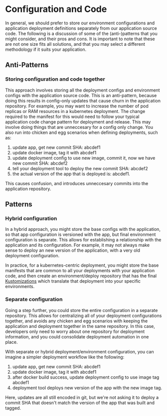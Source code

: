 # Configuration and Code

In general, we should prefer to store our environment configurations and application deployment definitions separately from our application source code. The following is a discussion of some of the (anti-)patterns that you might consider, and their pros and cons. It is important to note that these are not one size fits all solutions, and that you may select a different methodology if it suits your application.

## Anti-Patterns

### Storing configuration and code together

This approach involves storing all the deployment configs and environment configs with the application source code. This is an anti-pattern, because doing this results in config-only updates that cause churn in the application repository. For example, you may want to increase the number of pod replicas or RAM resources in a kubernetes deployment. The change required to the manifest for this would need to follow your typical application code change pattern for deployment and release. This may involve doing things that are unneccesary for a config only change. You also run into chicken and egg scenarios when defining deployments, such as:

1. update app, get new commit SHA: abcdef1
2. update docker image, tag it with abcdef1
3. update deployment config to use new image, commit it, now we have new commit SHA: abcdef2
4. tell your deployment tool to deploy the new commit SHA: abcdef2
5. the actual version of the app that is deployed is: abcdef1.

This causes confusion, and introduces unneccesary commits into the application repository.

## Patterns

### Hybrid configuration

In a hybrid approach, you might store the base configs with the application, so that app configuration is versioned with the app, but final environment configuration is separate. This allows for establishing a relationship with the application and its configuration. For example, it may not always make sense to deploy an new version of the application, with a very old deployment configuration.

In practice, for a kubernetes-centric deployment, you might store the base manifests that are common to all your deployments with your application code, and then create an environment/deploy repository that has the final [Kustomizations](https://kustomize.io) which translate that deployment into your specific environments.

### Separate configuration

Going a step further, you could store the entire configuration in a separate repository. This allows for centralizing all of your deployment configurations together, and avoids any chicken and egg scenarios with keeping the application and deployment together in the same repository. In this case, developers only need to worry about one repository for deployment information, and you could consolidate deployment automation in one place.

With separate or hybrid deployment/environment configuration, you can imagine a simpler deployment workflow like the following:

1. update app, get new commit SHA: abcdef1
2. update docker image, tag it with abcdef1
3. after docker build success, update deployment config to use image tag abcdef1
4. deployment tool deploys new version of the app with the new image tag.

Here, updates are all still encoded in git, but we're not asking it to deploy a commit SHA that doesn't match the version of the app that was built and tagged.

